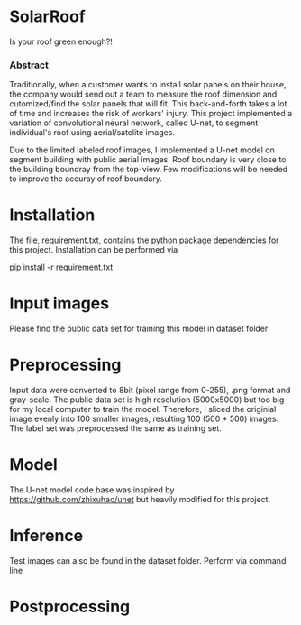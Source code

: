 # SolarRoof

Is your roof green enough?!

### Abstract

Traditionally, when a customer wants to install solar panels on their house, the company would send out a team to measure the roof dimension and cutomized/find the solar panels that will fit. This back-and-forth takes a lot of time and increases the risk of workers' injury. This project implemented a variation of convolutional neural network, called U-net, to segment individual's roof using aerial/satelite images.

Due to the limited labeled roof images, I implemented a U-net model on segment building with public aerial images. Roof boundary is very close to the building boundray from the top-view. Few modifications will be needed to improve the accuray of roof boundary. 

# Installation

The file, requirement.txt, contains the python package dependencies for this project. Installation can be performed via 


pip install -r requirement.txt

# Input images

Please find the public data set for training this model in dataset folder

# Preprocessing

Input data were converted to 8bit (pixel range from 0-255), .png format and gray-scale. 
The public data set is high resolution (5000x5000) but too big for my local computer to train the model. Therefore, I sliced the originial image evenly into 100 smaller images, resulting 100 (500 * 500) images. The label set was preprocessed the same as training set. 


# Model

The U-net model code base was inspired by https://github.com/zhixuhao/unet but heavily modified for this project.

# Inference

Test images can also be found in the dataset folder. 
Perform via command line

# Postprocessing

